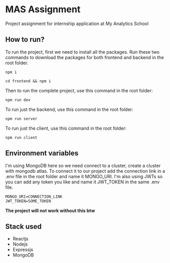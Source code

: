 # MAS Assignment

Project assignment for internship application at My Analytics School

## How to run?

To run the project, first we need to install all the packages.
Run these two commands to download the packages for both frontend and backend in the root folder.

```
npm i
```

```
cd frontend && npm i
```

Then to run the complete project, use this command in the root folder:

```
npm run dev
```

To run just the backend, use this command in the root folder:

```
npm run server
```

To run just the client, use this command in the root folder:

```
npm run client
```

## Environment variables

I'm using MongoDB here so we need connect to a cluster, create a cluster with mongodb atlas. To connect it to our project add the connection link in a .env file in the root folder and name it MONGO_URI. I'm also using JWTs so you can add any token you like and name it JWT_TOKEN in the same .env file.

```
MONGO_URI=CONNECTION_LINK
JWT_TOKEN=SOME_TOKEN
```

**The project will not work without this btw**

## Stack used

- Reactjs
- Nodejs
- Expressjs
- MongoDB
